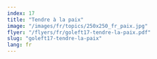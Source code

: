 ```yaml
---
index: 17
title: "Tendre à la paix"
image: "/images/fr/topics/250x250_fr_paix.jpg"
flyer: "/flyers/fr/goleft17-tendre-la-paix.pdf"
slug: "goleft17-tendre-la-paix"
lang: fr
---
```

